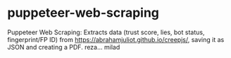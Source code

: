 # puppeteer-web-scraping
Puppeteer Web Scraping: Extracts data (trust score, lies, bot status, fingerprint/FP ID) from https://abrahamjuliot.github.io/creepjs/, saving it as JSON and creating a PDF.
reza...
milad
